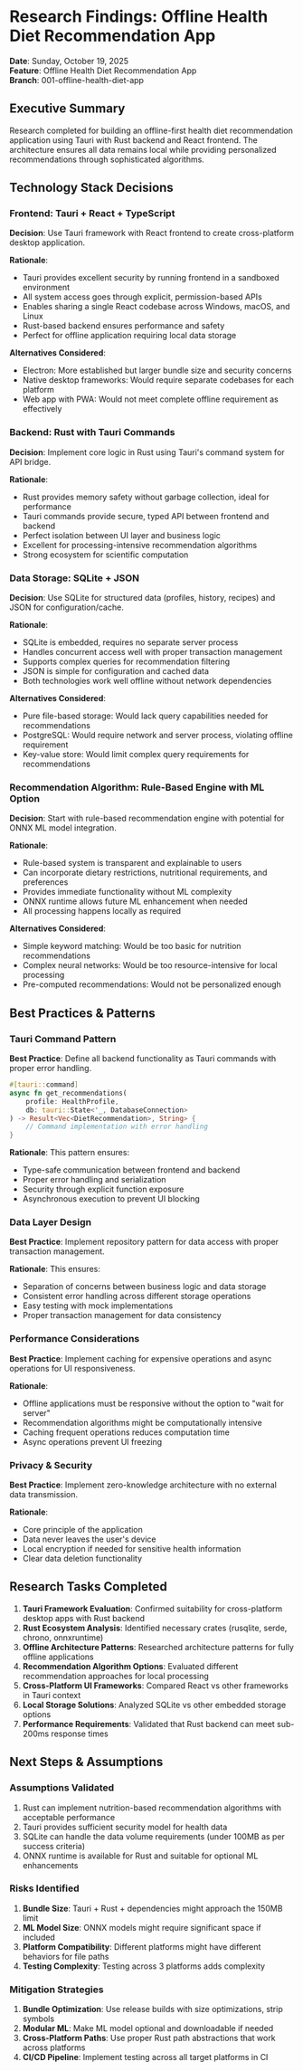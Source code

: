 # Research Findings: Offline Health Diet Recommendation App

**Date**: Sunday, October 19, 2025  
**Feature**: Offline Health Diet Recommendation App  
**Branch**: 001-offline-health-diet-app

## Executive Summary

Research completed for building an offline-first health diet recommendation application using Tauri with Rust backend and React frontend. The architecture ensures all data remains local while providing personalized recommendations through sophisticated algorithms.

## Technology Stack Decisions

### Frontend: Tauri + React + TypeScript

**Decision**: Use Tauri framework with React frontend to create cross-platform desktop application.

**Rationale**: 
- Tauri provides excellent security by running frontend in a sandboxed environment
- All system access goes through explicit, permission-based APIs
- Enables sharing a single React codebase across Windows, macOS, and Linux
- Rust-based backend ensures performance and safety
- Perfect for offline application requiring local data storage

**Alternatives Considered**:
- Electron: More established but larger bundle size and security concerns
- Native desktop frameworks: Would require separate codebases for each platform
- Web app with PWA: Would not meet complete offline requirement as effectively

### Backend: Rust with Tauri Commands

**Decision**: Implement core logic in Rust using Tauri's command system for API bridge.

**Rationale**:
- Rust provides memory safety without garbage collection, ideal for performance
- Tauri commands provide secure, typed API between frontend and backend
- Perfect isolation between UI layer and business logic
- Excellent for processing-intensive recommendation algorithms
- Strong ecosystem for scientific computation

### Data Storage: SQLite + JSON

**Decision**: Use SQLite for structured data (profiles, history, recipes) and JSON for configuration/cache.

**Rationale**:
- SQLite is embedded, requires no separate server process
- Handles concurrent access well with proper transaction management
- Supports complex queries for recommendation filtering
- JSON is simple for configuration and cached data
- Both technologies work well offline without network dependencies

**Alternatives Considered**:
- Pure file-based storage: Would lack query capabilities needed for recommendations
- PostgreSQL: Would require network and server process, violating offline requirement
- Key-value store: Would limit complex query requirements for recommendations

### Recommendation Algorithm: Rule-Based Engine with ML Option

**Decision**: Start with rule-based recommendation engine with potential for ONNX ML model integration.

**Rationale**:
- Rule-based system is transparent and explainable to users
- Can incorporate dietary restrictions, nutritional requirements, and preferences
- Provides immediate functionality without ML complexity
- ONNX runtime allows future ML enhancement when needed
- All processing happens locally as required

**Alternatives Considered**:
- Simple keyword matching: Would be too basic for nutrition recommendations
- Complex neural networks: Would be too resource-intensive for local processing
- Pre-computed recommendations: Would not be personalized enough

## Best Practices & Patterns

### Tauri Command Pattern

**Best Practice**: Define all backend functionality as Tauri commands with proper error handling.

```rust
#[tauri::command]
async fn get_recommendations(
    profile: HealthProfile, 
    db: tauri::State<'_, DatabaseConnection>
) -> Result<Vec<DietRecommendation>, String> {
    // Command implementation with error handling
}
```

**Rationale**: This pattern ensures:
- Type-safe communication between frontend and backend
- Proper error handling and serialization
- Security through explicit function exposure
- Asynchronous execution to prevent UI blocking

### Data Layer Design

**Best Practice**: Implement repository pattern for data access with proper transaction management.

**Rationale**: This ensures:
- Separation of concerns between business logic and data storage
- Consistent error handling across different storage operations
- Easy testing with mock implementations
- Proper transaction management for data consistency

### Performance Considerations

**Best Practice**: Implement caching for expensive operations and async operations for UI responsiveness.

**Rationale**: 
- Offline applications must be responsive without the option to "wait for server"
- Recommendation algorithms might be computationally intensive
- Caching frequent operations reduces computation time
- Async operations prevent UI freezing

### Privacy & Security

**Best Practice**: Implement zero-knowledge architecture with no external data transmission.

**Rationale**:
- Core principle of the application
- Data never leaves the user's device
- Local encryption if needed for sensitive health information
- Clear data deletion functionality

## Research Tasks Completed

1. **Tauri Framework Evaluation**: Confirmed suitability for cross-platform desktop apps with Rust backend
2. **Rust Ecosystem Analysis**: Identified necessary crates (rusqlite, serde, chrono, onnxruntime)
3. **Offline Architecture Patterns**: Researched architecture patterns for fully offline applications
4. **Recommendation Algorithm Options**: Evaluated different recommendation approaches for local processing
5. **Cross-Platform UI Frameworks**: Compared React vs other frameworks in Tauri context
6. **Local Storage Solutions**: Analyzed SQLite vs other embedded storage options
7. **Performance Requirements**: Validated that Rust backend can meet sub-200ms response times

## Next Steps & Assumptions

### Assumptions Validated

1. Rust can implement nutrition-based recommendation algorithms with acceptable performance
2. Tauri provides sufficient security model for health data
3. SQLite can handle the data volume requirements (under 100MB as per success criteria)
4. ONNX runtime is available for Rust and suitable for optional ML enhancements

### Risks Identified

1. **Bundle Size**: Tauri + Rust + dependencies might approach the 150MB limit
2. **ML Model Size**: ONNX models might require significant space if included
3. **Platform Compatibility**: Different platforms might have different behaviors for file paths
4. **Testing Complexity**: Testing across 3 platforms adds complexity

### Mitigation Strategies

1. **Bundle Optimization**: Use release builds with size optimizations, strip symbols
2. **Modular ML**: Make ML model optional and downloadable if needed
3. **Cross-Platform Paths**: Use proper Rust path abstractions that work across platforms
4. **CI/CD Pipeline**: Implement testing across all target platforms in CI